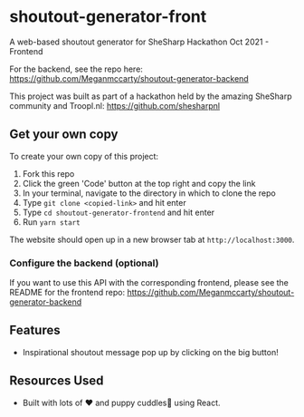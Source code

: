 # shoutout-generator-front

A web-based shoutout generator for SheSharp Hackathon Oct 2021 - Frontend

For the backend, see the repo here: https://github.com/Meganmccarty/shoutout-generator-backend


This project was built as part of a hackathon held by the amazing SheSharp community and Troopl.nl: https://github.com/shesharpnl

## Get your own copy

To create your own copy of this project:

1. Fork this repo
2. Click the green 'Code' button at the top right and copy the link
3. In your terminal, navigate to the directory in which to clone the repo
4. Type `git clone <copied-link>` and hit enter
5. Type `cd shoutout-generator-frontend` and hit enter
6. Run `yarn start`

The website should open up in a new browser tab at `http://localhost:3000`.

### Configure the backend (optional)

If you want to use this API with the corresponding frontend, please see the README for the frontend repo: https://github.com/Meganmccarty/shoutout-generator-backend

## Features

- Inspirational shoutout message pop up by clicking on the big button!

## Resources Used

- Built with lots of ❤️ and puppy cuddles🐶 using React.
